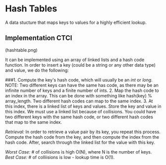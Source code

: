 # Hash Tables

A data stucture that maps keys to values for a highly efficient lookup.

## Implementation CTCI

(hashtable.png)

It can be implemented using an array of linked lists and a hash code function. In order to insert a key (could be a string or any other data type) and value, we do the following:

###1. Compute the key's hash code, which will usually be an *int* or *long*. NOTE: Two different keys can have the same has code, as there may be an infinite number of keys and a finite number of ints.
2. Map the hash code to an index in the array. This can be done with something like hash(key) % array_length. Two different hash codes can map to the same index.
3. At this index, there is a linked list of keys and values. Store the key and value in this index. We must use a linked list because of collisions. You could have two different keys with the same hash code, or two different hash codes that map to the same index.

*Retrieval:* In order to retrieve a value pair by its key, you repeat this process. Compute the hash code from the key, and then compute the index from the hash code. After, search through the linked list for the value with this key.

*Worst Case:* # of collisions is high O(N), where N is the number of keys.
*Best Case:* # of colliisions is low - lookup time is O(1).
